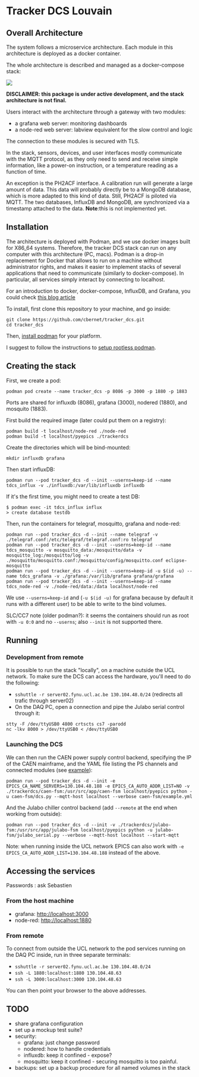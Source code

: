 # Tracker DCS Louvain

## Overall Architecture

The system follows a microservice architecture. 
Each module in this architecture is deployed as a docker container. 

The whole architecture is described and managed as a docker-compose stack: 

![](doc/architecture.png)

**DISCLAIMER: this package is under active development, and the stack architecture
is not final.**

Users interact with the architecture through a gateway with two modules: 

* a grafana web server: monitoring dashboards
* a node-red web server: labview equivalent for the slow control and logic

The connection to these modules is secured with TLS. 

In the stack, sensors, devices, and user interfaces mostly communicate with the MQTT protocol, as they
only need to send and receive simple information, like a power-on instruction, 
or a temperature reading as a function of time. 

An exception is the PH2ACF interface. A calibration run will generate a large amount of data.
This data will probably directly be to a MongoDB database, which is more adapted 
to this kind of data. Still, PH2ACF is piloted via MQTT.
The two databases, InfluxDB and MongoDB, are synchronized via a timestamp 
attached to the data. 
**Note**:this is not implemented yet.

## Installation 

The architecture is deployed with Podman, and we use docker images built for X86_64 systems. 
Therefore, the tracker DCS stack can run on any computer with this architecture (PC, macs). 
Podman is a drop-in replacement for Docker that allows to run on a machine without administrator rights, and makes it easier to implement stacks of several applications that need to communicate (similarly to docker-compose). In particular, all services simply interact by connecting to localhost.

For an introduction to docker, docker-compose, InfluxDB, and Grafana,
you could check [this blog article](https://thedatafrog.com/en/articles/docker-influxdb-grafana/)

To install, first clone this repository to your machine, and go inside: 

```
git clone https://github.com/cbernet/tracker_dcs.git
cd tracker_dcs
```

Then, [install podman](https://podman.io/getting-started/installation) for your platform. 

I suggest to follow the instructions to [setup rootless podman](https://github.com/containers/podman/blob/master/docs/tutorials/rootless_tutorial.md).


## Creating the stack

First, we create a pod:

```
podman pod create --name tracker_dcs -p 8086 -p 3000 -p 1880 -p 1883
```

Ports are shared for influxdb (8086), grafana (3000), nodered (1880), and mosquito (1883).

First build the required image (later could put them on a registry):

```
podman build -t localhost/node-red ./node-red
podman build -t localhost/pyepics ./trackerdcs
```

Create the directories which will be bind-mounted:
```
mkdir influxdb grafana
```

Then start influxDB:
```
podman run --pod tracker_dcs -d --init --userns=keep-id --name tdcs_influx -v ./influxdb:/var/lib/influxdb influxdb
```
If it's the first time, you might need to create a test DB:
```
$ podman exec -it tdcs_influx influx
> create database testdb
```

Then, run the containers for telegraf, mosquitto, grafana and node-red:

```
podman run --pod tracker_dcs -d --init --name telegraf -v ./telegraf.conf:/etc/telegraf/telegraf.conf:ro telegraf
podman run --pod tracker_dcs -d --init --userns=keep-id --name tdcs_mosquitto -v mosquitto_data:/mosquitto/data -v mosquitto_log:/mosquitto/log -v ./mosquitto/mosquitto.conf:/mosquitto/config/mosquitto.conf eclipse-mosquitto
podman run --pod tracker_dcs -d --init --userns=keep-id -u $(id -u) --name tdcs_grafana -v ./grafana:/var/lib/grafana grafana/grafana
podman run --pod tracker_dcs -d --init --userns=keep-id --name tdcs_node-red -v ./node-red/data:/data localhost/node-red
```

We use `--userns=keep-id` and (`-u $(id -u)` for grafana because by default it runs with a different user) to be able to write to the bind volumes.

SLC/CC7 note (older podman?): it seems the containers should run as root with `-u 0:0` and no `--userns`; also `--init` is not supported there.

## Running

### Development from remote

It is possible to run the stack "locally", on a machine outside the UCL network. To make sure the DCS can access the hardware, you'll need to do the following:

- `sshuttle -r server02.fynu.ucl.ac.be 130.104.48.0/24` (redirects all trafic through server02)
- On the DAQ PC, open a connection and pipe the Julabo serial control through it:
```
stty -F /dev/ttyUSB0 4800 crtscts cs7 -parodd
nc -lkv 8000 > /dev/ttyUSB0 < /dev/ttyUSB0
```

### Launching the DCS

We can then run the CAEN power supply control backend, specifying the IP of the CAEN mainframe, and the YAML file listing the PS channels and connected modules (see [example](trackerdcs/caen-fsm/example.yml)):

```
podman run --pod tracker_dcs -d --init -e EPICS_CA_NAME_SERVERS=130.104.48.188 -e EPICS_CA_AUTO_ADDR_LIST=NO -v ./trackerdcs/caen-fsm:/usr/src/app/caen-fsm localhost/pyepics python -u caen-fsm/dcs.py --mqtt-host localhost --verbose caen-fsm/example.yml
```

And the Julabo chiller control backend (add `--remote` at the end when working from outside):

```
podman run --pod tracker_dcs -d --init -v ./trackerdcs/julabo-fsm:/usr/src/app/julabo-fsm localhost/pyepics python -u julabo-fsm/julabo_serial.py --verbose --mqtt-host localhost --start-mqtt
```

Note: when running inside the UCL network EPICS can also work with `-e EPICS_CA_AUTO_ADDR_LIST=130.104.48.188` instead of the above.


## Accessing the services

Passwords : ask Sebastien

### From the host machine

* grafana: [http://localhost:3000](http://localhost:3000)
* node-red: [http://localhost:1880](http://localhost:1880)

### From remote

To connect from outside the UCL network to the pod services running on the DAQ PC inside, run in three separate terminals:

- `sshuttle -r server02.fynu.ucl.ac.be 130.104.48.0/24`
- `ssh -L 1880:localhost:1880 130.104.48.63`
- `ssh -L 3000:localhost:3000 130.104.48.63`

You can then point your browser to the above addresses.

## TODO

* share grafana configuration
* set up a mockup test suite? 
* security: 
  * grafana: just change password
  * nodered: how to handle credentials
  * influxdb: keep it confined - expose? 
  * mosquitto: keep it confined - securing mosquitto is too painful. 
* backups: set up a backup procedure for all named volumes in the stack 


